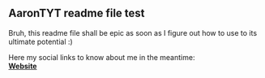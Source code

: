 ## AaronTYT readme file test
<link rel="stylesheet" href="https://cdnjs.cloudflare.com/ajax/libs/font-awesome/4.7.0/css/font-awesome.min.css">

Bruh, this readme file shall be epic as soon as I figure out how to use to its ultimate potential :) 

Here my social links to know about me in the meantime: <br/>
<a href="https://aarontyt.com"><b>Website</b></a><br/>
<i a href="https://www.linkedin.com/in/aaron-tanyutat/" class="fab fa-linkedin-in"></i></a>
